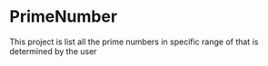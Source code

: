 # PrimeNumber
This project is list all the prime numbers in specific range of that is determined by the user
